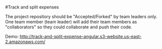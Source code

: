 #Track and split expenses

The project repository should be "Accepted/Forked" by team leaders only. One team member (team leader) will add their team members as "collaborators" so they could collaborate and push their code.

Demo: http://track-and-split-expense-angular.s3-website.us-east-2.amazonaws.com/
